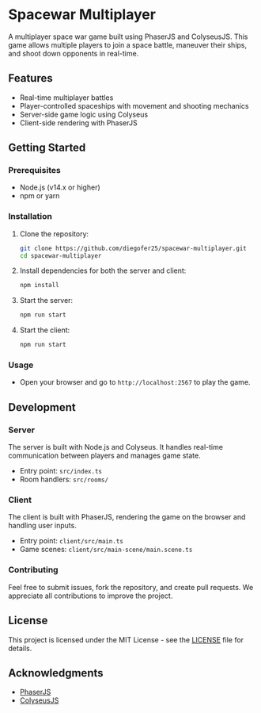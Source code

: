 # Spacewar Multiplayer

A multiplayer space war game built using PhaserJS and ColyseusJS. This game allows multiple players to join a space battle, maneuver their ships, and shoot down opponents in real-time.

## Features

- Real-time multiplayer battles
- Player-controlled spaceships with movement and shooting mechanics
- Server-side game logic using Colyseus
- Client-side rendering with PhaserJS

## Getting Started

### Prerequisites

- Node.js (v14.x or higher)
- npm or yarn

### Installation

1. Clone the repository:

   ```bash
   git clone https://github.com/diegofer25/spacewar-multiplayer.git
   cd spacewar-multiplayer
   ```

2. Install dependencies for both the server and client:

   ```bash
   npm install
   ```

3. Start the server:

   ```bash
   npm run start
   ```

4. Start the client:

   ```bash
   npm run start
   ```

### Usage

- Open your browser and go to `http://localhost:2567` to play the game.

## Development

### Server

The server is built with Node.js and Colyseus. It handles real-time communication between players and manages game state.

- Entry point: `src/index.ts`
- Room handlers: `src/rooms/`

### Client

The client is built with PhaserJS, rendering the game on the browser and handling user inputs.

- Entry point: `client/src/main.ts`
- Game scenes: `client/src/main-scene/main.scene.ts`

### Contributing

Feel free to submit issues, fork the repository, and create pull requests. We appreciate all contributions to improve the project.

## License

This project is licensed under the MIT License - see the [LICENSE](./LICENSE) file for details.

## Acknowledgments

- [PhaserJS](https://phaser.io/)
- [ColyseusJS](https://colyseus.io/)